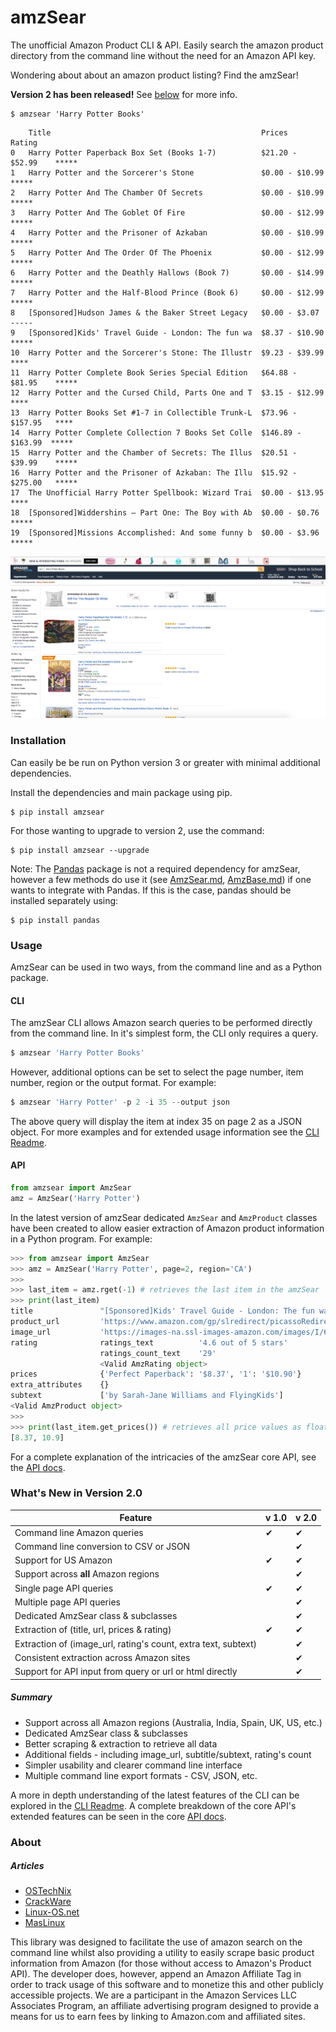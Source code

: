 # amzSear

The unofficial Amazon Product CLI & API. Easily search the amazon product directory from the command line without the need for an Amazon API key.

Wondering about about an amazon product listing? Find the amzSear!

__Version 2 has been released!__ See [below](#whats-new) for more info.


```
$ amzsear 'Harry Potter Books'
```


```
    Title                                               Prices             Rating
0   Harry Potter Paperback Box Set (Books 1-7)          $21.20 - $52.99    *****
1   Harry Potter and the Sorcerer's Stone               $0.00 - $10.99     *****
2   Harry Potter And The Chamber Of Secrets             $0.00 - $10.99     *****
3   Harry Potter And The Goblet Of Fire                 $0.00 - $12.99     *****
4   Harry Potter and the Prisoner of Azkaban            $0.00 - $10.99     *****
5   Harry Potter And The Order Of The Phoenix           $0.00 - $12.99     *****
6   Harry Potter and the Deathly Hallows (Book 7)       $0.00 - $14.99     *****
7   Harry Potter and the Half-Blood Prince (Book 6)     $0.00 - $12.99     *****
8   [Sponsored]Hudson James & the Baker Street Legacy   $0.00 - $3.07      -----
9   [Sponsored]Kids' Travel Guide - London: The fun wa  $8.37 - $10.90     *****
10  Harry Potter and the Sorcerer's Stone: The Illustr  $9.23 - $39.99     ****
11  Harry Potter Complete Book Series Special Edition   $64.88 - $81.95    *****
12  Harry Potter and the Cursed Child, Parts One and T  $3.15 - $12.99     ****
13  Harry Potter Books Set #1-7 in Collectible Trunk-L  $73.96 - $157.95   ****
14  Harry Potter Complete Collection 7 Books Set Colle  $146.89 - $163.99  *****
15  Harry Potter and the Chamber of Secrets: The Illus  $20.51 - $39.99    *****
16  Harry Potter and the Prisoner of Azkaban: The Illu  $15.92 - $275.00   *****
17  The Unofficial Harry Potter Spellbook: Wizard Trai  $0.00 - $13.95     ****
18  [Sponsored]Widdershins – Part One: The Boy with Ab  $0.00 - $0.76      *****
19  [Sponsored]Missions Accomplished: And some funny b  $0.00 - $3.96      *****
```

![Amazon Comparison Shot](amazon_screenshot.png)

<a name="installation"></a>
### Installation

Can easily be be run on Python version 3 or greater with minimal additional dependencies.

Install the dependencies and main package using pip.

```
$ pip install amzsear
```

For those wanting to upgrade to version 2, use the command:

```
$ pip install amzsear --upgrade
```

Note: The [Pandas](https://pandas.pydata.org/) package is not a required dependency for amzSear, however a few methods do use it (see [AmzSear.md](core/AmzSear.md#to_dataframe), [AmzBase.md](core/AmzBase.md#to_series)) if one wants to integrate with Pandas. If this is the case, pandas should be installed separately using:
```
$ pip install pandas
```

<a name="usage"></a>
### Usage

AmzSear can be used in two ways, from the command line and as a Python package.

#### CLI
The amzSear CLI allows Amazon search queries to be performed directly from the command line. In it's simplest form, the CLI only requires a query.

```python
$ amzsear 'Harry Potter Books'
```

However, additional options can be set to select the page number, item number, region or the output format. For example:

```python
$ amzsear 'Harry Potter' -p 2 -i 35 --output json
```

The above query will display the item at index 35 on page 2 as a JSON object. For more examples and for extended usage information see the [CLI Readme](cli/README.md).


#### API

```python
from amzsear import AmzSear
amz = AmzSear('Harry Potter')
```

In the latest version of amzSear dedicated `AmzSear` and `AmzProduct` classes have been created to allow easier extraction of Amazon product information in a Python program. For example:
```python
>>> from amzsear import AmzSear
>>> amz = AmzSear('Harry Potter', page=2, region='CA')
>>> 
>>> last_item = amz.rget(-1) # retrieves the last item in the amzSear
>>> print(last_item)
title               "[Sponsored]Kids' Travel Guide - London: The fun way to discover Lo..."
product_url         'https://www.amazon.com/gp/slredirect/picassoRedirect.html/ref=pa_s...'
image_url           'https://images-na.ssl-images-amazon.com/images/I/61CatLnbhQL._AC_U...'
rating              ratings_text          '4.6 out of 5 stars'
                    ratings_count_text    '29'
                    <Valid AmzRating object>
prices              {'Perfect Paperback': '$8.37', '1': '$10.90'}
extra_attributes    {}
subtext             ['by Sarah-Jane Williams and FlyingKids']
<Valid AmzProduct object>
>>> 
>>> print(last_item.get_prices()) # retrieves all price values as floats
[8.37, 10.9]
```

For a complete explanation of the intricacies of the amzSear core API, see the [API docs](core/).



<a name="whats-new"></a>
### What's New in Version 2.0

| Feature                                                        | v 1.0 | v 2.0 |
|----------------------------------------------------------------|-------|-------|
| Command line Amazon queries                                    | ✔     | ✔     |
| Command line conversion to CSV or JSON                         |       | ✔     |
| Support for US Amazon                                          | ✔     | ✔     |
| Support across __all__ Amazon regions                          |       | ✔     |
| Single page API queries                                        | ✔     | ✔     |
| Multiple page API queries                                      |       | ✔     |
| Dedicated AmzSear class & subclasses                           |       | ✔     |
| Extraction of (title, url, prices & rating)                    | ✔     | ✔     |
| Extraction of (image_url, rating's count, extra text, subtext) |       | ✔     |
| Consistent extraction across Amazon sites                      |       | ✔     |
| Support for API input from query or url or html directly       |       | ✔     |


##### Summary
* Support across all Amazon regions (Australia, India, Spain, UK, US, etc.)
* Dedicated AmzSear class & subclasses
* Better scraping & extraction to retrieve all data
* Additional fields - including image_url, subtitle/subtext, rating's count
* Simpler usability and clearer command line interface
* Multiple command line export formats - CSV, JSON, etc.

A more in depth understanding of the latest features of the CLI can be explored in the [CLI Readme](cli/README.md). A complete breakdown of the core API's extended features can be seen in the core [API docs](core/).

### About

##### Articles

* [OSTechNix](https://www.ostechnix.com/search-amazon-products-command-line/)
* [CrackWare](http://crackware.me/technology/search-amazon-products-from-command-line/)
* [Linux-OS.net](http://linux-os.net/amzsear-busca-productos-en-amazon-desde-la-linea-de-comandos/)
* [MasLinux](http://maslinux.es/buscar-productos-de-amazon-desde-la-linea-de-comandos/)

This library was designed to facilitate the use of amazon search on the command line whilst also providing a utility to easily scrape basic product information from Amazon (for those without access to Amazon's Product API). The developer does, however, append an Amazon Affiliate Tag in order to track usage of this software and to monetize this and other publicly accessible projects. We are a participant in the Amazon Services LLC Associates Program, an affiliate advertising program designed to provide a means for us to earn fees by linking to Amazon.com and affiliated sites.